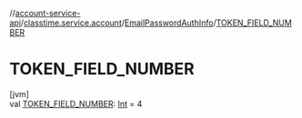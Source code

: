 //[account-service-api](../../../index.md)/[classtime.service.account](../index.md)/[EmailPasswordAuthInfo](index.md)/[TOKEN_FIELD_NUMBER](-t-o-k-e-n_-f-i-e-l-d_-n-u-m-b-e-r.md)

# TOKEN_FIELD_NUMBER

[jvm]\
val [TOKEN_FIELD_NUMBER](-t-o-k-e-n_-f-i-e-l-d_-n-u-m-b-e-r.md): [Int](https://kotlinlang.org/api/latest/jvm/stdlib/kotlin/-int/index.html) = 4
